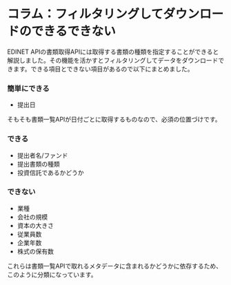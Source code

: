 # コラム：フィルタリングしてダウンロードのできるできない

EDINET APIの書類取得APIには取得する書類の種類を指定することができると解説しました。その機能を活かすとフィルタリングしてデータをダウンロードできます。できる項目とできない項目があるので以下にまとめました。

### 簡単にできる

- 提出日

そもそも書類一覧APIが日付ごとに取得するものなので、必須の位置づけです。

### できる

- 提出者名/ファンド
- 提出書類の種類
- 投資信託であるかどうか

### できない

- 業種
- 会社の規模
- 資本の大きさ
- 従業員数
- 企業年数
- 株式の保有数

これらは書類一覧APIで取れるメタデータに含まれるかどうかに依存するため、このように分類になっています。
